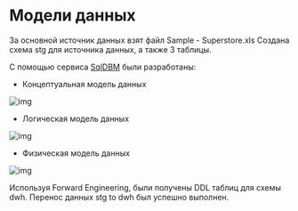 # Модели данных

За основной источник данных взят файл Sample - Superstore.xls
Создана схема stg для источника данных, а также 3 таблицы.

С помощью сервиса [SqlDBM](https://sqldbm.com/Home/) были разработаны:

* Концептуальная модель данных

![img](https://github.com/dim4eg91/Projects-and-Materials/blob/main/data_engineering/module_02_SQL/2.4%20Установка%20DBeaver%20и%20создание%20БД/Концептуальная%20модель.jpg)

* Логическая модель данных

![img](https://github.com/dim4eg91/Projects-and-Materials/blob/main/data_engineering/module_02_SQL/2.4%20Установка%20DBeaver%20и%20создание%20БД/Логическая%20модель.jpg)

* Физическая модель данных

![img](https://github.com/dim4eg91/Projects-and-Materials/blob/main/data_engineering/module_02_SQL/2.4%20Установка%20DBeaver%20и%20создание%20БД/Физическая%20модель.jpg)



Используя Forward Engineering, были получены DDL таблиц для схемы dwh.
Перенос данных stg to dwh был успешно выполнен.
